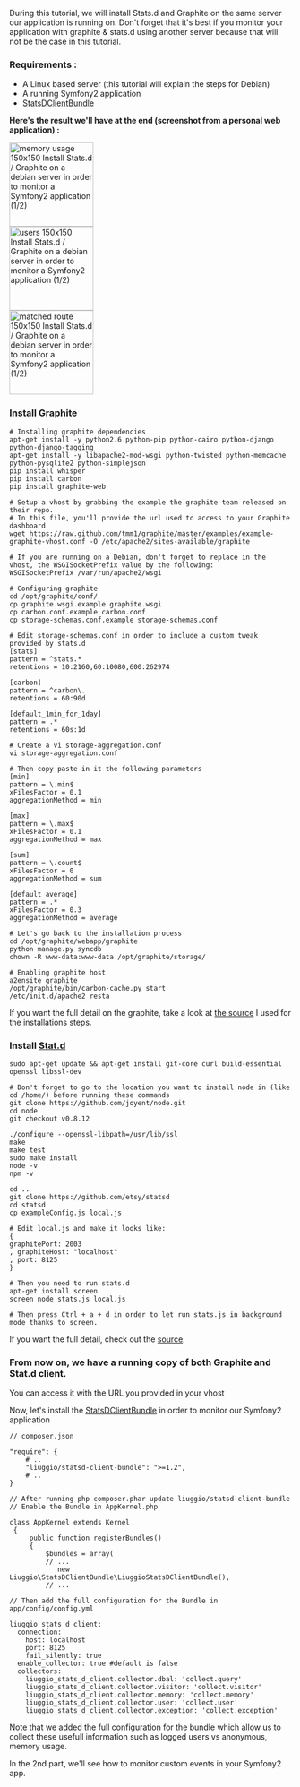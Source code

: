 
During this tutorial, we will install Stats.d and Graphite on the same server our application is running on. Don't forget that it's best if you monitor your application with graphite & stats.d using another server because that will not be the case in this tutorial.

### Requirements :

*   A Linux based server (this tutorial will explain the steps for Debian)
*   A running Symfony2 application
*   [StatsDClientBundle][1]


**Here's the result we'll have at the end (screenshot from a personal web application) :**

<div class="row">
    <div class="col-sm-4">
        <img width="150" height="150" src="/blog/medias/2012-11-09-install-stats-d-graphite-on-a-debian-server-to-monitor-a-symfony2-application-12/memory_usage" alt="memory usage 150x150 Install Stats.d / Graphite on a debian server in order to monitor a Symfony2 application (1/2)" title="Install Stats.d / Graphite on a debian server in order to monitor a Symfony2 application (1/2)" />
    </div>
    <div class="col-sm-4">
        <img width="150" height="150" src="/blog/medias/2012-11-09-install-stats-d-graphite-on-a-debian-server-to-monitor-a-symfony2-application-12/users" alt="users 150x150 Install Stats.d / Graphite on a debian server in order to monitor a Symfony2 application (1/2)" title="Install Stats.d / Graphite on a debian server in order to monitor a Symfony2 application (1/2)" />
    </div>
    <div class="col-sm-4">
        <img width="150" height="150" src="/blog/medias/2012-11-09-install-stats-d-graphite-on-a-debian-server-to-monitor-a-symfony2-application-12/matched_route" alt="matched route 150x150 Install Stats.d / Graphite on a debian server in order to monitor a Symfony2 application (1/2)" title="Install Stats.d / Graphite on a debian server in order to monitor a Symfony2 application (1/2)" />
    </div>
</div>

### Install Graphite

```
# Installing graphite dependencies
apt-get install -y python2.6 python-pip python-cairo python-django python-django-tagging
apt-get install -y libapache2-mod-wsgi python-twisted python-memcache python-pysqlite2 python-simplejson
pip install whisper
pip install carbon
pip install graphite-web

# Setup a vhost by grabbing the example the graphite team released on their repo.
# In this file, you'll provide the url used to access to your Graphite dashboard
wget https://raw.github.com/tmm1/graphite/master/examples/example-graphite-vhost.conf -O /etc/apache2/sites-available/graphite

# If you are running on a Debian, don't forget to replace in the vhost, the WSGISocketPrefix value by the following:
WSGISocketPrefix /var/run/apache2/wsgi

# Configuring graphite
cd /opt/graphite/conf/
cp graphite.wsgi.example graphite.wsgi
cp carbon.conf.example carbon.conf
cp storage-schemas.conf.example storage-schemas.conf

# Edit storage-schemas.conf in order to include a custom tweak provided by stats.d
[stats]
pattern = ^stats.*
retentions = 10:2160,60:10080,600:262974

[carbon]
pattern = ^carbon\.
retentions = 60:90d

[default_1min_for_1day]
pattern = .*
retentions = 60s:1d

# Create a vi storage-aggregation.conf
vi storage-aggregation.conf

# Then copy paste in it the following parameters
[min]
pattern = \.min$
xFilesFactor = 0.1
aggregationMethod = min

[max]
pattern = \.max$
xFilesFactor = 0.1
aggregationMethod = max

[sum]
pattern = \.count$
xFilesFactor = 0
aggregationMethod = sum

[default_average]
pattern = .*
xFilesFactor = 0.3
aggregationMethod = average

# Let's go back to the installation process
cd /opt/graphite/webapp/graphite
python manage.py syncdb
chown -R www-data:www-data /opt/graphite/storage/

# Enabling graphite host
a2ensite graphite
/opt/graphite/bin/carbon-cache.py start
/etc/init.d/apache2 resta
```

If you want the full detail on the graphite, take a look at [the source][2] I used for the installations steps.

### Install [Stat.d][3]

```
sudo apt-get update && apt-get install git-core curl build-essential openssl libssl-dev

# Don't forget to go to the location you want to install node in (like cd /home/) before running these commands
git clone https://github.com/joyent/node.git
cd node
git checkout v0.8.12

./configure --openssl-libpath=/usr/lib/ssl
make
make test
sudo make install
node -v
npm -v

cd ..
git clone https://github.com/etsy/statsd
cd statsd
cp exampleConfig.js local.js

# Edit local.js and make it looks like:
{
graphitePort: 2003
, graphiteHost: "localhost"
, port: 8125
}

# Then you need to run stats.d
apt-get install screen
screen node stats.js local.js

# Then press Ctrl + a + d in order to let run stats.js in background mode thanks to screen.
```

If you want the full detail, check out the [source][4].

### From now on, we have a running copy of both **Graphite** and **Stat.d** client.

You can access it with the URL you provided in your vhost

Now, let's install the [StatsDClientBundle][5] in order to monitor our Symfony2 application

```
// composer.json

"require": {
    # ..
    "liuggio/statsd-client-bundle": ">=1.2",
    # ..
}

// After running php composer.phar update liuggio/statsd-client-bundle
// Enable the Bundle in AppKernel.php

class AppKernel extends Kernel
 {
     public function registerBundles()
     {
         $bundles = array(
         // ...
            new Liuggio\StatsDClientBundle\LiuggioStatsDClientBundle(),
         // ...

// Then add the full configuration for the Bundle in app/config/config.yml

liuggio_stats_d_client:
  connection:
    host: localhost
    port: 8125
    fail_silently: true
  enable_collector: true #default is false
  collectors:
    liuggio_stats_d_client.collector.dbal: 'collect.query'
    liuggio_stats_d_client.collector.visitor: 'collect.visitor'
    liuggio_stats_d_client.collector.memory: 'collect.memory'
    liuggio_stats_d_client.collector.user: 'collect.user'
    liuggio_stats_d_client.collector.exception: 'collect.exception'
```

Note that we added the full configuration for the bundle which allow us to collect these usefull information such as logged users vs anonymous, memory usage.

In the 2nd part, we'll see how to monitor custom events in your Symfony2 app.

 [1]: https://github.com/liuggio/StatsDClientBundle
 [2]: http://linuxracker.com/2012/03/31/setting-up-graphite-server-on-debian-squeeze/
 [3]: https://github.com/etsy/statsd
 [4]: http://sekati.com/etc/install-nodejs-on-debian-squeeze
 [5]: https://github.com/liuggio/StatsDClientBundle/blob/master/Resources/doc/installation.md